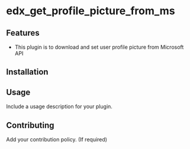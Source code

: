 # edx_get_profile_picture_from_ms

## Features

- This plugin is to download and set user profile picture from Microsoft API

## Installation

## Usage

Include a usage description for your plugin.

## Contributing

Add your contribution policy. (If required)

